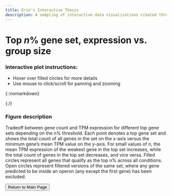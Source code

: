 ```yaml
---
title: Erin's Interactive Thesis
description: A sampling of interactive data visualizations created throughout my PhD research.
---
```


# Top _n_% gene set, expression vs. group size

### Interactive plot instructions:
* Hover over filled circles for more details
* Use mouse to click/scroll for panning and zooming

{::nomarkdown}
<!DOCTYPE html>
<html>
<head>
  <style>
    .error {
        color: red;
    }
  </style>
  <script type="text/javascript" src="https://cdn.jsdelivr.net/npm//vega@5"></script>
  <script type="text/javascript" src="https://cdn.jsdelivr.net/npm//vega-lite@4.17.0"></script>
  <script type="text/javascript" src="https://cdn.jsdelivr.net/npm//vega-embed@6"></script>
</head>
<body>
  <div id="vis"></div>
  <script>
    (function(vegaEmbed) {
      var spec = {"config": {"view": {"continuousWidth": 400, "continuousHeight": 300, "strokeOpacity": 0}, "axis": {"labelFontSize": 14, "titleFontSize": 14}, "title": {"fontSize": 16}}, "layer": [{"mark": {"type": "circle", "size": 100}, "encoding": {"color": {"type": "ordinal", "field": "n", "legend": null, "scale": {"scheme": "viridis"}}, "tooltip": [{"type": "quantitative", "field": "n", "title": "Top n%"}, {"type": "quantitative", "field": "loc_count", "title": "Num loci in top n%"}, {"type": "quantitative", "field": "loc_count_filt", "title": "Num loci in top n% after operon filtering"}, {"type": "quantitative", "field": "min_exp", "title": "Min. ave. expr. in top n%"}], "x": {"type": "quantitative", "axis": {"grid": false, "title": "Number of loci in top n%"}, "field": "loc_count"}, "y": {"type": "quantitative", "axis": {"grid": false, "title": "Min. mean TPM of loci in top n%"}, "field": "min_exp"}}, "selection": {"selector002": {"type": "interval", "bind": "scales", "encodings": ["x", "y"]}}}, {"mark": {"type": "point", "size": 100}, "encoding": {"color": {"type": "ordinal", "field": "n", "legend": null, "scale": {"scheme": "viridis"}}, "tooltip": [{"type": "quantitative", "field": "n", "title": "Top N%"}, {"type": "quantitative", "field": "loc_count", "title": "Num loci in top n%"}, {"type": "quantitative", "field": "loc_count_filt", "title": "Num loci in top n% after operon filtering"}, {"type": "quantitative", "field": "min_exp", "title": "Min. ave. expr. in top n%"}], "x": {"type": "quantitative", "field": "loc_count_filt"}, "y": {"type": "quantitative", "field": "min_exp"}}}, {"mark": "rule", "encoding": {"color": {"type": "ordinal", "field": "n", "legend": null, "scale": {"scheme": "viridis"}}, "x": {"type": "quantitative", "field": "loc_count_filt"}, "x2": {"field": "loc_count"}, "y": {"type": "quantitative", "field": "min_exp"}}}, {"mark": {"type": "text", "align": "left", "angle": 335, "baseline": "middle", "color": "black", "dx": 5, "dy": -7, "size": 14}, "encoding": {"text": {"type": "nominal", "field": "n"}, "x": {"type": "quantitative", "field": "loc_count"}, "y": {"type": "quantitative", "field": "min_exp"}}, "transform": [{"calculate": "\"Top \" + datum.n + \"%\"", "as": "n"}]}], "data": {"name": "data-29352f19b76db6673fedcc2ec0518b04"}, "title": "Tradeoff between count and expression of top n% threshold", "$schema": "https://vega.github.io/schema/vega-lite/v4.0.2.json", "datasets": {"data-29352f19b76db6673fedcc2ec0518b04": [{"n": 1, "loc_count": 14, "loc_count_filt": 8, "min_exp": 3022.573901254243}, {"n": 2, "loc_count": 26, "loc_count_filt": 17, "min_exp": 1653.4809308825345}, {"n": 3, "loc_count": 37, "loc_count_filt": 25, "min_exp": 1131.6483177945438}, {"n": 4, "loc_count": 56, "loc_count_filt": 35, "min_exp": 930.2236840236529}, {"n": 5, "loc_count": 84, "loc_count_filt": 43, "min_exp": 667.4937748488659}, {"n": 6, "loc_count": 107, "loc_count_filt": 55, "min_exp": 469.3001818315513}, {"n": 7, "loc_count": 127, "loc_count_filt": 65, "min_exp": 369.78844153640347}, {"n": 8, "loc_count": 153, "loc_count_filt": 78, "min_exp": 313.0012225467378}, {"n": 9, "loc_count": 178, "loc_count_filt": 92, "min_exp": 313.0012225467378}, {"n": 10, "loc_count": 197, "loc_count_filt": 103, "min_exp": 259.9996722329314}]}};
      var embedOpt = {"mode": "vega-lite"};

      function showError(el, error){
          el.innerHTML = ('<div class="error" style="color:red;">'
                          + '<p>JavaScript Error: ' + error.message + '</p>'
                          + "<p>This usually means there's a typo in your chart specification. "
                          + "See the javascript console for the full traceback.</p>"
                          + '</div>');
          throw error;
      }
      const el = document.getElementById('vis');
      vegaEmbed("#vis", spec, embedOpt)
        .catch(error => showError(el, error));
    })(vegaEmbed);

  </script>
</body>
</html>
{:/}

### Figure description
Tradeoff between gene count and TPM expression for different top gene sets depending on the n% threshold. Each point denotes a top gene set and shows the total count of all genes in the set on the x-axis versus the minimum gene’s mean TPM value on the y-axis. For small values of n, the mean TPM expression of the weakest gene in the top set increases, while the total count of genes in the top set decreases, and vice versa. Filled circles represent all genes that qualify as the top n% across all conditions. Open circles represent filtered versions of the same set, where any gene predicted to be inside an operon (any except the first gene) has been excluded.


<button onclick="location.href='https://erinhwilson.github.io/interactive-thesis'" 
        type="button">Return to Main Page
</button>
